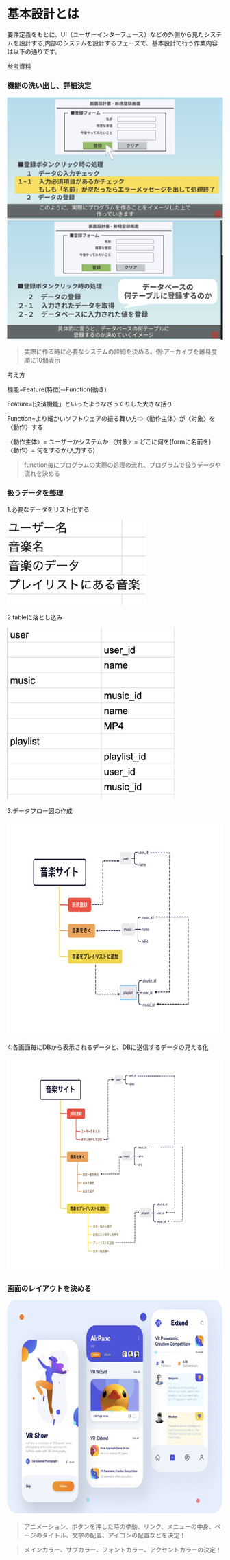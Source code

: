 # 基本設計とは

要件定義をもとに、UI（ユーザーインターフェース）などの外側から見たシステムを設計する,内部のシステムを設計するフェーズで、基本設計で行う作業内容は以下の通りです。

[参考資料](https://anken-hyouban.com/blog/2019/11/20/basic-design/)

### 機能の洗い出し、詳細決定

<img src="./img/詳細決定001.png">

<img src="./img/詳細決定002.png">

> 実際に作る時に必要なシステムの詳細を決める。例:アーカイブを難易度順に10個表示

考え方

機能=Feature(特徴)⇨Function(動き)

Feature=[決済機能」といったようなざっくりした大きな括り

Function=より細かいソフトウェアの振る舞い方⇨〈動作主体〉が〈対象〉を〈動作〉する

〈動作主体〉= ユーザーかシステムか
〈対象〉= どこに何を(formに名前を)
〈動作〉= 何をするか(入力する)

> function毎にプログラムの実際の処理の流れ、プログラムで扱うデータや流れを決める

### 扱うデータを整理

1.必要なデータをリスト化する

  <img src="./img/DB設計001.png" height="200px">

2.tableに落とし込み

  <img src="./img/DB設計002.png" height="400px">

3.データフロー図の作成

  <img src="./img/DB設計003.png" height="500px">

4.各画面毎にDBから表示されるデータと、DBに送信するデータの見える化

<img src="./img/DB設計004.png" height="500px">

### 画面のレイアウトを決める

<img src="./img/レイアウト.png" height="500px">

> アニメーション、ボタンを押した時の挙動、リンク、メニューの中身、ページのタイトル、文字の配置、アイコンの配置などを決定！

> メインカラー、サブカラー、フォントカラー、アクセントカラーの決定！
